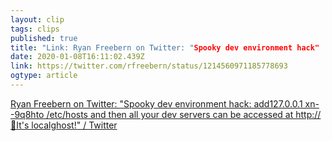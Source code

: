 ```yaml
---
layout: clip
tags: clips
published: true
title: "Link: Ryan Freebern on Twitter: "Spooky dev environment hack" 
date: 2020-01-08T16:11:02.439Z
link: https://twitter.com/rfreebern/status/1214560971185778693
ogtype: article
---
```

[Ryan Freebern on Twitter: "Spooky dev environment hack: add127.0.0.1     xn--9q8hto /etc/hosts and then all your dev servers can be accessed at http://👻It's localghost!" / Twitter](https://twitter.com/rfreebern/status/1214560971185778693)
